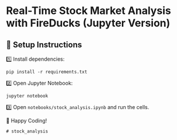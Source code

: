 # Real-Time Stock Market Analysis with FireDucks (Jupyter Version)

## 🔧 Setup Instructions
1️⃣ Install dependencies:
   ```
   pip install -r requirements.txt
   ```
2️⃣ Open Jupyter Notebook:
   ```
   jupyter notebook
   ```
3️⃣ Open `notebooks/stock_analysis.ipynb` and run the cells.

🚀 Happy Coding!
```# stock_analysis
# stock_analysis
